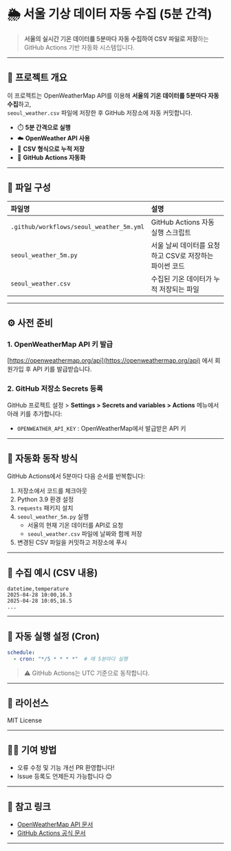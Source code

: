 
# 🌦️ 서울 기상 데이터 자동 수집 (5분 간격)

> **서울의 실시간 기온 데이터를 5분마다 자동 수집하여 CSV 파일로 저장**하는 GitHub Actions 기반 자동화 시스템입니다.

---

## 📌 프로젝트 개요

이 프로젝트는 OpenWeatherMap API를 이용해 **서울의 기온 데이터를 5분마다 자동 수집**하고,  
`seoul_weather.csv` 파일에 저장한 후 GitHub 저장소에 자동 커밋합니다.

- ⏱️ **5분 간격으로 실행**  
- ☁️ **OpenWeather API 사용**  
- 💾 **CSV 형식으로 누적 저장**  
- 🔁 **GitHub Actions 자동화**

---

## 📂 파일 구성

| 파일명 | 설명 |
|:---|:---|
| `.github/workflows/seoul_weather_5m.yml` | GitHub Actions 자동 실행 스크립트 |
| `seoul_weather_5m.py` | 서울 날씨 데이터를 요청하고 CSV로 저장하는 파이썬 코드 |
| `seoul_weather.csv` | 수집된 기온 데이터가 누적 저장되는 파일 |

---

## ⚙️ 사전 준비

### 1. OpenWeatherMap API 키 발급  
[https://openweathermap.org/api](https://openweathermap.org/api) 에서 회원가입 후 API 키를 발급받습니다.

### 2. GitHub 저장소 Secrets 등록  
GitHub 프로젝트 설정 > **Settings > Secrets and variables > Actions** 메뉴에서 아래 키를 추가합니다:

- `OPENWEATHER_API_KEY` : OpenWeatherMap에서 발급받은 API 키

---

## 🚀 자동화 동작 방식

GitHub Actions에서 5분마다 다음 순서를 반복합니다:

1. 저장소에서 코드를 체크아웃
2. Python 3.9 환경 설정
3. `requests` 패키지 설치
4. `seoul_weather_5m.py` 실행
   - 서울의 현재 기온 데이터를 API로 요청
   - `seoul_weather.csv` 파일에 날짜와 함께 저장
5. 변경된 CSV 파일을 커밋하고 저장소에 푸시

---

## 🧪 수집 예시 (CSV 내용)

```
datetime,temperature
2025-04-28 10:00,16.3
2025-04-28 10:05,16.5
...
```

---

## 📅 자동 실행 설정 (Cron)

```yaml
schedule: 
  - cron: "*/5 * * * *"  # 매 5분마다 실행
```

> ⚠️ GitHub Actions는 UTC 기준으로 동작합니다.

---

## 📜 라이선스

MIT License

---

## 🙋‍♀️ 기여 방법

- 오류 수정 및 기능 개선 PR 환영합니다!
- Issue 등록도 언제든지 가능합니다 😊

---

## 🔗 참고 링크

- [OpenWeatherMap API 문서](https://openweathermap.org/current)
- [GitHub Actions 공식 문서](https://docs.github.com/en/actions)

---
